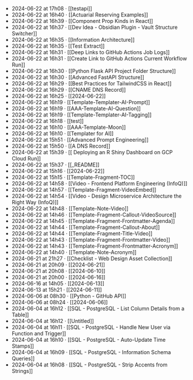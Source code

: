 - 2024-06-22 at 17h08 · [[testapi]]
- 2024-06-22 at 16h40 · [[Actuarial Reserving Examples]]
- 2024-06-22 at 16h39 · [[Component Prop Kinds in React]]
- 2024-06-22 at 16h37 · [[Dev Idea - Obsidian Plugin - Vault Structure Switcher]]
- 2024-06-22 at 16h35 · [[Information Architecture]]
- 2024-06-22 at 16h35 · [[Test Extract]]
- 2024-06-22 at 16h31 · [[Deep Links to GitHub Actions Job Logs]]
- 2024-06-22 at 16h31 · [[Create Link to GitHub Actions Current Workflow Run]]
- 2024-06-22 at 16h30 · [[Python Flask API Project Folder Structure]]
- 2024-06-22 at 16h30 · [[Advanced FastAPI Structure]]
- 2024-06-22 at 16h29 · [[Best Practices for TailwindCSS in React]]
- 2024-06-22 at 16h29 · [[CNAME DNS Record]]
- 2024-06-22 at 16h25 · [[2024-06-22]]
- 2024-06-22 at 16h19 · [[Template-Templater-AI-Prompt]]
- 2024-06-22 at 16h19 · [[AAA-Template-AI-Question]]
- 2024-06-22 at 16h19 · [[Template-Templater-AI-Tagging]]
- 2024-06-22 at 16h18 · [[test]]
- 2024-06-22 at 16h10 · [[AAA-Template-Moon]]
- 2024-06-22 at 16h10 · [[Templater for AI]]
- 2024-06-22 at 15h51 · [[Advanced Prompt Engineering]]
- 2024-06-22 at 15h50 · [[A DNS Record]]
- 2024-06-22 at 15h39 · [[ Deploying an R Shiny Dashboard on GCP Cloud Run]]
- 2024-06-22 at 15h37 · [[_README]]
- 2024-06-22 at 15h16 · [[2024-06-22]]
- 2024-06-22 at 15h15 · [[Template-Fragment-TOC]]
- 2024-06-22 at 14h58 · [[Video - Frontend Platform Engineering (InfoQ)]]
- 2024-06-22 at 14h57 · [[Template-Fragment-VideoEmbed]]
- 2024-06-22 at 14h54 · [[Video - Design Microservice Architecture the Right Way (InfoQ)]]
- 2024-06-22 at 14h48 · [[Template-Note-Video]]
- 2024-06-22 at 14h46 · [[Template-Fragment-Callout-VideoSource]]
- 2024-06-22 at 14h45 · [[Template-Fragment-Frontmatter-Agenda]]
- 2024-06-22 at 14h44 · [[Template-Fragment-Callout-About]]
- 2024-06-22 at 14h44 · [[Template-Fragment-Title-Video]]
- 2024-06-22 at 14h43 · [[Template-Fragment-Frontmatter-Video]]
- 2024-06-22 at 14h43 · [[Template-Fragment-Frontmatter-Acronym]]
- 2024-06-22 at 14h40 · [[Template-Note-Acronym]]
- 2024-06-21 at 21h27 · [[Checklist - Web Design Asset Collection]]
- 2024-06-21 at 20h09 · [[2024-06-21]]
- 2024-06-21 at 20h08 · [[2024-06-10]]
- 2024-06-21 at 20h00 · [[2024-06-16]]
- 2024-06-16 at 14h05 · [[2024-06-13]]
- 2024-06-13 at 15h21 · [[2024-06-11]]
- 2024-06-06 at 08h30 · [[Python - GitHub API]]
- 2024-06-06 at 08h24 · [[2024-06-06]]
- 2024-06-04 at 16h12 · [[SQL - PostgreSQL - List Column Details from a Table]]
- 2024-06-04 at 16h12 · [[Untitled]]
- 2024-06-04 at 16h11 · [[SQL - PostgreSQL - Handle New User via Function and Trigger]]
- 2024-06-04 at 16h10 · [[SQL - PostgreSQL - Auto-Update Time Stamps]]
- 2024-06-04 at 16h09 · [[SQL - PostgreSQL - Information Schema Queries]]
- 2024-06-04 at 16h08 · [[SQL - PostgreSQL - Strip Accents from Strings]]
